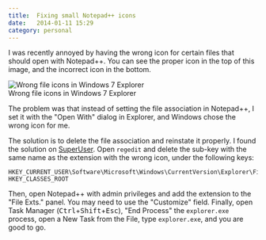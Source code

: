 ```yaml
---
title:  Fixing small Notepad++ icons
date:   2014-01-11 15:29
category: personal
---
```


I was recently annoyed by having the wrong icon for certain files that
should open with Notepad++. <!--more--> You can see the proper icon in the top of
this image, and the incorrect icon in the bottom.

![Wrong file icons in Windows 7 Explorer]({static}/files/2014/01/wrong_icons.png)<br /> Wrong file icons in Windows 7 Explorer

The problem was that instead of setting the file association in Notepad++,
I set it with the "Open With" dialog in Explorer, and Windows chose the
wrong icon for me.

The solution is to delete the file association and reinstate it properly.
I found the solution on [SuperUser]. Open `regedit` and delete the sub-key
with the same name as the extension with the wrong icon, under the following
keys:

```registry
HKEY_CURRENT_USER\Software\Microsoft\Windows\CurrentVersion\Explorer\FileExts
HKEY_CLASSES_ROOT
```

Then, open Notepad++ with admin privileges and add the extension to the "File Exts."
panel. You may need to use the "Customize" field. Finally, open Task Manager
(<kbd>Ctrl</kbd>+<kbd>Shift</kbd>+<kbd>Esc</kbd>), "End Process" the `explorer.exe`
process, open a New Task from the File, type `explorer.exe`, and you are good to go.

[SuperUser]: http://superuser.com/questions/49615/how-do-you-remove-a-default-program-association-for-file-types-in-windows-7
